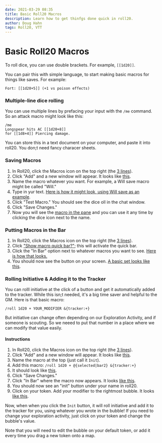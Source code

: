 ```yaml
---
date: 2021-03-29 08:35
title: Basic Roll20 Macros
description: Learn how to get thinfgs done quick in roll20.
author: Doug Hahn
tags: Roll20, VTT
---
```

# Basic Roll20 Macros

To roll dice, you can use double brackets. For example, `[[1d20]]`.

You can pair this with simple language, to start making basic macros for things like saves. For example:

```
Fort: [[1d20+5]] (+1 vs poison effects)
```

### Multiple-line dice rolling

You can use multiple lines by prefacing your input with the `/me` command. So an attack macro might look like this:

```
/me
Longspear hits AC [[1d20+8]]
for [[1d8+4]] Piercing damage.
```

You can store this in a text document on your computer, and paste it into roll20. You don;t need fancy characer sheets.

### Saving Macros

1. In Roll20, click the Macros icon on the top right (the [3 lines](https://share.getcloudapp.com/OAuW5oYN)).
2. Click "Add" and a new window will appear. It looks like [this](https://share.getcloudapp.com/mXu1P76k).
3. Name the macro whatever you want. For example, a Will save macro might be called "Will."
4. Type in yur text. [Here is how it might look, using Will save as an example](https://share.getcloudapp.com/5zuA95YL).
5. Click "Test Macro." You should see the dice oll in the chat window.
6. Click "Save Changes."
7. Now you will see the [macro in the pane](https://share.getcloudapp.com/Jru1nwOZ) and you can use it any time by clicking the dice icon next to the name.

### Putting Macros in the Bar
1. In Roll20, click the Macros icon on the top right (the [3 lines](https://share.getcloudapp.com/OAuW5oYN)).
2. Click ["Show macro quick bar?"](https://share.getcloudapp.com/Qwu92QBY); this will activate the quick bar.
3. Click the "In Bar" option next to whatever macros you want to see. [Here is how that looks.](https://share.getcloudapp.com/6quQvD11)
4. You should now see the button on your screen. [A basic set looks like this](https://share.getcloudapp.com/ApuREOBr).

### Rolling Initiative & Adding it to the Tracker
You can rolll initiative at the click of a button and get it automatically added to the tracker. While this isn;t needed, it's a big time saver and helpful to the GM. Here is that basic macro:

```
/roll 1d20 + YOUR_MODIFIER &{tracker:+}
```

But initiative can change often depending on our Exploration Activity, and if someone is scouting. So we neeed to put that number in a place where we can modify that value easily.

#### Instructions

1. In Roll20, click the Macros icon on the top right (the [3 lines](https://share.getcloudapp.com/OAuW5oYN)).
2. Click "Add" and a new window will appear. It looks like [this](https://share.getcloudapp.com/mXu1P76k).
3. Name the macro at the top (just call it `Init`).
4. Add this macro: `/roll 1d20 + @{selected|bar2} &{tracker:+}`
5. It should look like [this](https://share.getcloudapp.com/d5uPogG8).
6. Click "Save Changes."
7. Click "In Bar" where the macro now appears. It looks [like this](https://share.getcloudapp.com/d5uPoDrw).
8. You should now see an "init" button under your name in roll20.
9. Click on your token. Add your modifier to the rightmost bubble. It looks [like this](https://share.getcloudapp.com/mXu5eGZ1).

Now, when when you click the `Init` button, it will roll initiative and add it to the tracker for you, using whatever you wrote in the bubble! If you need to change your exploration activity, just click on your token and change the bubble's value.

Note that you will need to edit the bubble on your default token, or add it every time you drag a new token onto a map.
